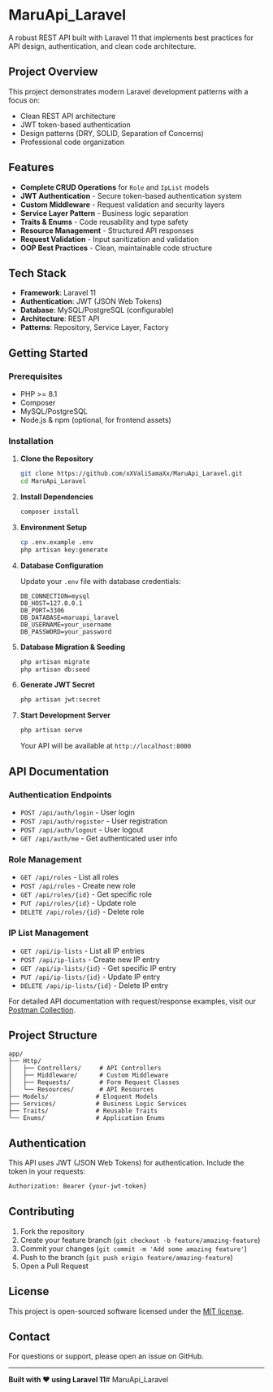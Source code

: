 # MaruApi_Laravel

A robust REST API built with Laravel 11 that implements best practices for API design, authentication, and clean code architecture.

## Project Overview

This project demonstrates modern Laravel development patterns with a focus on:
- Clean REST API architecture
- JWT token-based authentication
- Design patterns (DRY, SOLID, Separation of Concerns)
- Professional code organization

## Features

- **Complete CRUD Operations** for `Role` and `IpList` models
- **JWT Authentication** - Secure token-based authentication system
- **Custom Middleware** - Request validation and security layers
- **Service Layer Pattern** - Business logic separation
- **Traits & Enums** - Code reusability and type safety
- **Resource Management** - Structured API responses
- **Request Validation** - Input sanitization and validation
- **OOP Best Practices** - Clean, maintainable code structure

## Tech Stack

- **Framework**: Laravel 11
- **Authentication**: JWT (JSON Web Tokens)
- **Database**: MySQL/PostgreSQL (configurable)
- **Architecture**: REST API
- **Patterns**: Repository, Service Layer, Factory

## Getting Started

### Prerequisites

- PHP >= 8.1
- Composer
- MySQL/PostgreSQL
- Node.js & npm (optional, for frontend assets)

### Installation

1. **Clone the Repository**
   ```bash
   git clone https://github.com/xXValiSamaXx/MaruApi_Laravel.git
   cd MaruApi_Laravel
   ```

2. **Install Dependencies**
   ```bash
   composer install
   ```

3. **Environment Setup**
   ```bash
   cp .env.example .env
   php artisan key:generate
   ```

4. **Database Configuration**
   
   Update your `.env` file with database credentials:
   ```env
   DB_CONNECTION=mysql
   DB_HOST=127.0.0.1
   DB_PORT=3306
   DB_DATABASE=maruapi_laravel
   DB_USERNAME=your_username
   DB_PASSWORD=your_password
   ```

5. **Database Migration & Seeding**
   ```bash
   php artisan migrate
   php artisan db:seed
   ```

6. **Generate JWT Secret**
   ```bash
   php artisan jwt:secret
   ```

7. **Start Development Server**
   ```bash
   php artisan serve
   ```

   Your API will be available at `http://localhost:8000`

## API Documentation

### Authentication Endpoints
- `POST /api/auth/login` - User login
- `POST /api/auth/register` - User registration
- `POST /api/auth/logout` - User logout
- `GET /api/auth/me` - Get authenticated user info

### Role Management
- `GET /api/roles` - List all roles
- `POST /api/roles` - Create new role
- `GET /api/roles/{id}` - Get specific role
- `PUT /api/roles/{id}` - Update role
- `DELETE /api/roles/{id}` - Delete role

### IP List Management
- `GET /api/ip-lists` - List all IP entries
- `POST /api/ip-lists` - Create new IP entry
- `GET /api/ip-lists/{id}` - Get specific IP entry
- `PUT /api/ip-lists/{id}` - Update IP entry
- `DELETE /api/ip-lists/{id}` - Delete IP entry

For detailed API documentation with request/response examples, visit our [Postman Collection](https://www.postman.com/mominur23/workspace/laravel-rest/collection/29494647-b8fb4f44-8602-40ba-99ec-573daf0a1996?action=share&creator=29494647).

## Project Structure

```
app/
├── Http/
│   ├── Controllers/     # API Controllers
│   ├── Middleware/      # Custom Middleware
│   ├── Requests/        # Form Request Classes
│   └── Resources/       # API Resources
├── Models/             # Eloquent Models
├── Services/           # Business Logic Services
├── Traits/             # Reusable Traits
└── Enums/              # Application Enums
```

## Authentication

This API uses JWT (JSON Web Tokens) for authentication. Include the token in your requests:

```bash
Authorization: Bearer {your-jwt-token}
```

## Contributing

1. Fork the repository
2. Create your feature branch (`git checkout -b feature/amazing-feature`)
3. Commit your changes (`git commit -m 'Add some amazing feature'`)
4. Push to the branch (`git push origin feature/amazing-feature`)
5. Open a Pull Request

## License

This project is open-sourced software licensed under the [MIT license](https://opensource.org/licenses/MIT).

## Contact

For questions or support, please open an issue on GitHub.

---

**Built with ❤️ using Laravel 11**#   M a r u A p i _ L a r a v e l  
 